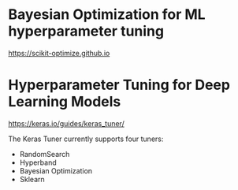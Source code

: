 # Bayesian Optimization for ML hyperparameter tuning
 https://scikit-optimize.github.io

# Hyperparameter Tuning for Deep Learning Models
https://keras.io/guides/keras_tuner/

The Keras Tuner currently supports four tuners:
- RandomSearch
- Hyperband
- Bayesian Optimization
- Sklearn
